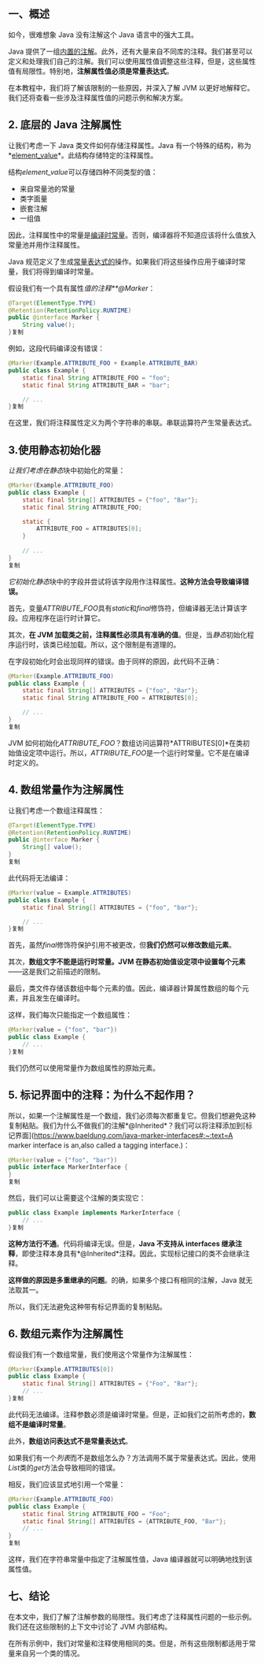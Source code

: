 ## 一、概述

如今，很难想象 Java 没有注解这个 Java 语言中的强大工具。

Java 提供了一组[内置的注解](https://www.baeldung.com/java-default-annotations)。此外，还有大量来自不同库的注释。我们甚至可以定义和处理我们自己的注解。我们可以使用属性值调整这些注释，但是，这些属性值有局限性。特别地，**注解属性值必须是常量表达式**。

在本教程中，我们将了解该限制的一些原因，并深入了解 JVM 以更好地解释它。我们还将查看一些涉及注释属性值的问题示例和解决方案。

## 2. 底层的 Java 注解属性

让我们考虑一下 Java 类文件如何存储注释属性。Java 有一个特殊的结构，称为*[element_value](https://docs.oracle.com/javase/specs/jvms/se15/html/jvms-4.html#jvms-4.7.16.1)*。此结构存储特定的注释属性。

结构*element_value*可以存储四种不同类型的值：

-   来自常量池的常量
-   类字面量
-   嵌套注解
-   一组值

因此，注释属性中的常量是[编译时常量](https://www.baeldung.com/java-compile-time-constants#1-compile-time-constants)。否则，编译器将不知道应该将什么值放入常量池并用作注释属性。

Java 规范定义了生成[常量表达式的](https://docs.oracle.com/javase/specs/jls/se8/html/jls-15.html#jls-15.28)操作。如果我们将这些操作应用于编译时常量，我们将得到编译时常量。

假设我们有一个具有属性*值的注释**@Marker*：

```java
@Target(ElementType.TYPE)
@Retention(RetentionPolicy.RUNTIME)
public @interface Marker {
    String value();
}复制
```

例如，这段代码编译没有错误：

```java
@Marker(Example.ATTRIBUTE_FOO + Example.ATTRIBUTE_BAR)
public class Example {
    static final String ATTRIBUTE_FOO = "foo";
    static final String ATTRIBUTE_BAR = "bar";

    // ...
}复制
```

在这里，我们将注释属性定义为两个字符串的串联。串联运算符产生常量表达式。

## 3.使用静态初始化器

*让我们考虑在静态*块中初始化的常量：

```java
@Marker(Example.ATTRIBUTE_FOO)
public class Example {
    static final String[] ATTRIBUTES = {"foo", "Bar"};
    static final String ATTRIBUTE_FOO;

    static {
        ATTRIBUTE_FOO = ATTRIBUTES[0];
    }
    
    // ...
}
复制
```

*它初始化静态*块中的字段并尝试将该字段用作注释属性。**这种方法会导致编译错误。**

首先，变量*ATTRIBUTE_FOO*具有*static*和*final*修饰符，但编译器无法计算该字段。应用程序在运行时计算它。

其次，**在 JVM 加载类之前，注释属性必须具有准确的值**。但是，当*静态*初始化程序运行时，该类已经加载。所以，这个限制是有道理的。

在字段初始化时会出现同样的错误。由于同样的原因，此代码不正确：

```java
@Marker(Example.ATTRIBUTE_FOO)
public class Example {
    static final String[] ATTRIBUTES = {"foo", "Bar"};
    static final String ATTRIBUTE_FOO = ATTRIBUTES[0];

    // ...
}
复制
```

JVM 如何初始化*ATTRIBUTE_FOO*？数组访问运算符*ATTRIBUTES[0]*在类初始值设定项中运行。所以，*ATTRIBUTE_FOO*是一个运行时常量。它不是在编译时定义的。

## 4. 数组常量作为注解属性

让我们考虑一个数组注释属性：

```java
@Target(ElementType.TYPE)
@Retention(RetentionPolicy.RUNTIME)
public @interface Marker {
    String[] value();
}
复制
```

此代码将无法编译：

```java
@Marker(value = Example.ATTRIBUTES)
public class Example {
    static final String[] ATTRIBUTES = {"foo", "bar"};

    // ...
}复制
```

首先，虽然*final*修饰符保护引用不被更改，但**我们仍然可以修改数组元素**。

其次，**数组文字不能是运行时常量。JVM 在静态初始值设定项中设置每个元素**——这是我们之前描述的限制。

最后，类文件存储该数组中每个元素的值。因此，编译器计算属性数组的每个元素，并且发生在编译时。

这样，我们每次只能指定一个数组属性：

```java
@Marker(value = {"foo", "bar"})
public class Example {
    // ...
}复制
```

我们仍然可以使用常量作为数组属性的原始元素。

## 5. 标记界面中的注释：为什么不起作用？

所以，如果一个注解属性是一个数组，我们必须每次都重复它。但我们想避免这种复制粘贴。我们为什么不做我们的注解*@Inherited*？我们可以将注释添加到[标记界面](https://www.baeldung.com/java-marker-interfaces#:~:text=A marker interface is an,also called a tagging interface.)：

```java
@Marker(value = {"foo", "bar"})
public interface MarkerInterface {
}
复制
```

然后，我们可以让需要这个注解的类实现它：

```java
public class Example implements MarkerInterface {
    // ...
}复制
```

**这种方法行不通**。代码将编译无误。但是，**Java 不支持从 interfaces 继承注释**，即使注释本身具有*@Inherited*注释。因此，实现标记接口的类不会继承注释。

**这样做的原因是多重继承的问题**。的确，如果多个接口有相同的注解，Java 就无法取其一。

所以，我们无法避免这种带有标记界面的复制粘贴。

## 6. 数组元素作为注解属性

假设我们有一个数组常量，我们使用这个常量作为注解属性：

```java
@Marker(Example.ATTRIBUTES[0])
public class Example {
    static final String[] ATTRIBUTES = {"Foo", "Bar"};
    // ...
}复制
```

此代码无法编译。注释参数必须是编译时常量。但是，正如我们之前所考虑的，**数组不是编译时常量**。

此外，**数组访问表达式不是常量表达式**。

如果我们有一个*列表*而不是数组怎么办？方法调用不属于常量表达式。因此，使用*List*类的*get*方法会导致相同的错误。

相反，我们应该显式地引用一个常量：

```java
@Marker(Example.ATTRIBUTE_FOO)
public class Example {
    static final String ATTRIBUTE_FOO = "Foo";
    static final String[] ATTRIBUTES = {ATTRIBUTE_FOO, "Bar"};
    // ...
}
复制
```

这样，我们在字符串常量中指定了注解属性值，Java 编译器就可以明确地找到该属性值。

## 七、结论

在本文中，我们了解了注解参数的局限性。我们考虑了注释属性问题的一些示例。我们还在这些限制的上下文中讨论了 JVM 内部结构。

在所有示例中，我们对常量和注释使用相同的类。但是，所有这些限制都适用于常量来自另一个类的情况。